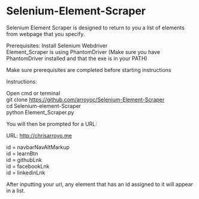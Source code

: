 # Selenium-Element-Scraper
Selenium Element Scraper is designed to return to you a list of elements from webpage that you specify.  


Prerequisites:
Install Selenium Webdriver  
Element_Scraper is using PhantomDriver (Make sure you have PhantomDriver installed and that the exe is in your PATH)  


Make sure prerequisites are completed before starting instructions  

Instructions:

Open cmd or terminal  
git clone https://github.com/arroyoc/Selenium-Element-Scraper  
cd Selenium-element-Scraper  
python Element_Scraper.py  

You will then be prompted for a URL:

URL: http://chrisarroyo.me  

id = navbarNavAltMarkup  
id = learnBtn  
id = githubLnk  
id = facebookLnk  
id = linkedinLnk  

After inputting your url, any element that has an id assigned to it will appear in a list.
